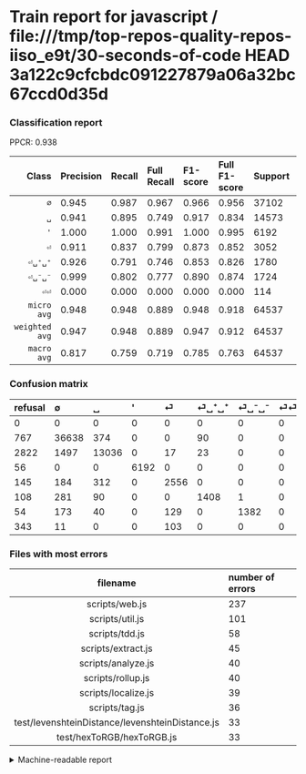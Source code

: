 # Train report for javascript / file:///tmp/top-repos-quality-repos-iiso_e9t/30-seconds-of-code HEAD 3a122c9cfcbdc091227879a06a32bc67ccd0d35d

### Classification report

PPCR: 0.938

| Class | Precision | Recall | Full Recall | F1-score | Full F1-score | Support | Full Support | PPCR |
|------:|:----------|:-------|:------------|:---------|:---------|:--------|:-------------|:-----|
| `∅` | 0.945| 0.987| 0.967| 0.966| 0.956| 37102| 37869| 0.980 |
| `␣` | 0.941| 0.895| 0.749| 0.917| 0.834| 14573| 17395| 0.838 |
| `'` | 1.000| 1.000| 0.991| 1.000| 0.995| 6192| 6248| 0.991 |
| `⏎` | 0.911| 0.837| 0.799| 0.873| 0.852| 3052| 3197| 0.955 |
| `⏎␣⁺␣⁺` | 0.926| 0.791| 0.746| 0.853| 0.826| 1780| 1888| 0.943 |
| `⏎␣⁻␣⁻` | 0.999| 0.802| 0.777| 0.890| 0.874| 1724| 1778| 0.970 |
| `⏎⏎` | 0.000| 0.000| 0.000| 0.000| 0.000| 114| 457| 0.249 |
| `micro avg` | 0.948| 0.948| 0.889| 0.948| 0.918| 64537| 68832| 0.938 |
| `weighted avg` | 0.947| 0.948| 0.889| 0.947| 0.912| 64537| 68832| 0.938 |
| `macro avg` | 0.817| 0.759| 0.719| 0.785| 0.763| 64537| 68832| 0.938 |

### Confusion matrix

|refusal|  ∅| ␣| '| ⏎| ⏎␣⁺␣⁺| ⏎␣⁻␣⁻| ⏎⏎| 
|:---|:---|:---|:---|:---|:---|:---|:---|
|0 |0 |0 |0 |0 |0 |0 |0 |
|767 |36638 |374 |0 |0 |90 |0 |0 |
|2822 |1497 |13036 |0 |17 |23 |0 |0 |
|56 |0 |0 |6192 |0 |0 |0 |0 |
|145 |184 |312 |0 |2556 |0 |0 |0 |
|108 |281 |90 |0 |0 |1408 |1 |0 |
|54 |173 |40 |0 |129 |0 |1382 |0 |
|343 |11 |0 |0 |103 |0 |0 |0 |

### Files with most errors

| filename | number of errors|
|:----:|:-----|
| scripts/web.js | 237 |
| scripts/util.js | 101 |
| scripts/tdd.js | 58 |
| scripts/extract.js | 45 |
| scripts/analyze.js | 40 |
| scripts/rollup.js | 40 |
| scripts/localize.js | 39 |
| scripts/tag.js | 36 |
| test/levenshteinDistance/levenshteinDistance.js | 33 |
| test/hexToRGB/hexToRGB.js | 33 |

<details>
    <summary>Machine-readable report</summary>
```json
{
  "cl_report": {"\u0027": {"f1-score": 1.0, "precision": 1.0, "recall": 1.0, "support": 6192}, "macro avg": {"f1-score": 0.7854725402518042, "precision": 0.8174247280005782, "recall": 0.7588777001107717, "support": 64537}, "micro avg": {"f1-score": 0.9484791669894789, "precision": 0.9484791669894789, "recall": 0.9484791669894789, "support": 64537}, "weighted avg": {"f1-score": 0.9467518616064704, "precision": 0.9468549958932182, "recall": 0.9484791669894789, "support": 64537}, "\u2205": {"f1-score": 0.9656063041931318, "precision": 0.944667904290429, "recall": 0.9874939356368929, "support": 37102}, "\u23ce": {"f1-score": 0.8728017756530647, "precision": 0.9112299465240642, "recall": 0.8374836173001311, "support": 3052}, "\u23ce\u23ce": {"f1-score": 0.0, "precision": 0.0, "recall": 0.0, "support": 114}, "\u23ce\u2423\u207a\u2423\u207a": {"f1-score": 0.8530748258103605, "precision": 0.925706771860618, "recall": 0.7910112359550562, "support": 1780}, "\u23ce\u2423\u207b\u2423\u207b": {"f1-score": 0.8896041197296427, "precision": 0.9992769342010123, "recall": 0.8016241299303944, "support": 1724}, "\u2423": {"f1-score": 0.9172207563764293, "precision": 0.9410915391279238, "recall": 0.8945309819529267, "support": 14573}},
  "cl_report_full": {"\u0027": {"f1-score": 0.9954983922829581, "precision": 1.0, "recall": 0.9910371318822023, "support": 6248}, "macro avg": {"f1-score": 0.7625712051733623, "precision": 0.8174247280005782, "recall": 0.7186401664693188, "support": 68832}, "micro avg": {"f1-score": 0.9179344525339471, "precision": 0.9484791669894789, "recall": 0.8892956764295676, "support": 68832}, "weighted avg": {"f1-score": 0.911957410835585, "precision": 0.9418521487683661, "recall": 0.8892956764295676, "support": 68832}, "\u2205": {"f1-score": 0.9559443205093081, "precision": 0.944667904290429, "recall": 0.9674932002429428, "support": 37869}, "\u23ce": {"f1-score": 0.8517160946351217, "precision": 0.9112299465240642, "recall": 0.7994995308101345, "support": 3197}, "\u23ce\u23ce": {"f1-score": 0.0, "precision": 0.0, "recall": 0.0, "support": 457}, "\u23ce\u2423\u207a\u2423\u207a": {"f1-score": 0.8260486946318568, "precision": 0.925706771860618, "recall": 0.7457627118644068, "support": 1888}, "\u23ce\u2423\u207b\u2423\u207b": {"f1-score": 0.8744068332806075, "precision": 0.9992769342010123, "recall": 0.7772778402699663, "support": 1778}, "\u2423": {"f1-score": 0.834384100873684, "precision": 0.9410915391279238, "recall": 0.7494107502155792, "support": 17395}},
  "ppcr": 0.9376016968851697
}
```
</details>
